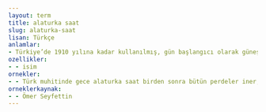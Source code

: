 ```yaml
---
layout: term
title: alaturka saat
slug: alaturka-saat
lisan: Türkçe
anlamlar:
- Türkiye’de 1910 yılına kadar kullanılmış, gün başlangıcı olarak güneşin batışını esas alıp 12:00’yi gösterecek biçimde ayarlanmış saat sistemi; ezani saat, gurubi saat, alaturka alafranga saat, vasati saat karşıtı
ozellikler:
- - isim
ornekler:
- - Türk muhitinde gece alaturka saat birden sonra bütün perdeler iner, sokaklar tenhalaşır.
orneklerkaynak:
- - Ömer Seyfettin
---
```

